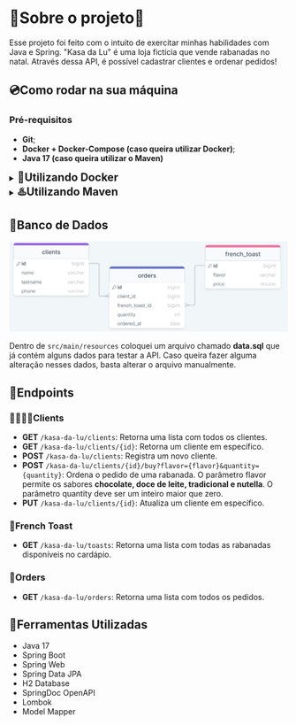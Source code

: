 # 🎅‍Sobre o projeto🎄

Esse projeto foi feito com o intuito de exercitar minhas habilidades com Java e Spring.
"Kasa da Lu" é uma loja fictícia que vende rabanadas no natal. Através dessa API, é possível cadastrar clientes e 
ordenar pedidos!

## 💿Como rodar na sua máquina

### Pré-requisitos

- **Git**;
- **Docker + Docker-Compose (caso queira utilizar Docker)**;
- **Java 17 (caso queira utilizar o Maven)**

<details>
    <summary><b style="font-size:1.4em;">🐳Utilizando Docker</b></summary>

```shell
# Clone o repositório na sua máquina
$ git clone https://github.com/lleonardus/kasa-da-lu.git

# Abra a pasta do projeto
$ cd kasa-da-lu

# Inicie o projeto usando Docker
$ docker-compose up
```

Após esse processo, a API vai estar rodando em **http://localhost:8080** 
e a documentação estará disponível em **http://localhost:8080/swagger-ui.html**.

</details>

<details>
    <summary><b style="font-size:1.4em;">♨️Utilizando Maven</b></summary>

```shell
# Clone o repositório na sua máquina
$ git clone https://github.com/lleonardus/kasa-da-lu.git

# Abra a pasta do projeto
$ cd kasa-da-lu

# Inicie o projeto usando Maven
$ ./mvnw spring-boot:run
```

Após esse processo, a API vai estar rodando em **http://localhost:8080**,
a documentação estará disponível em **http://localhost:8080/swagger-ui.html**
e o banco de dados (H2 database) poderá ser acessado em **http://localhost:8080/h2-console/**

</details>

## 💾Banco de Dados

![diagrama](images/diagrama.png)

Dentro de `src/main/resources` coloquei um arquivo chamado **data.sql** que já contém alguns dados
para testar a API. Caso queira fazer alguma alteração nesses dados, basta alterar o arquivo manualmente.

## 🎯Endpoints

### 👨‍👩‍👧‍👦Clients

- **GET** `/kasa-da-lu/clients`: Retorna uma lista com todos os clientes.
- **GET** `/kasa-da-lu/clients/{id}`: Retorna um cliente em específico.
- **POST** `/kasa-da-lu/clients`: Registra um novo cliente.
- **POST** `/kasa-da-lu/clients/{id}/buy?flavor={flavor}&quantity={quantity}`: Ordena o pedido de uma rabanada.
O parâmetro flavor permite os sabores **chocolate, doce de leite, tradicional e nutella**. O parâmetro quantity deve ser um inteiro maior que zero.
- **PUT** `/kasa-da-lu/clients/{id}`: Atualiza um cliente em específico.

### 🍞French Toast

- **GET** `/kasa-da-lu/toasts`: Retorna uma lista com todas as rabanadas disponíveis no cardápio.

### 📜Orders

- **GET** `/kasa-da-lu/orders`: Retorna uma lista com todos os pedidos.

## 🧰Ferramentas Utilizadas

- Java 17
- Spring Boot
- Spring Web
- Spring Data JPA
- H2 Database
- SpringDoc OpenAPI
- Lombok
- Model Mapper